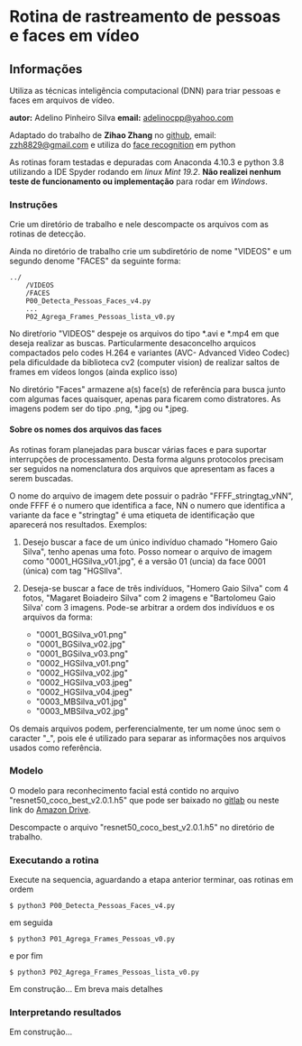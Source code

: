# Rotina de rastreamento de pessoas e faces em vídeo

## Informações

Utiliza as técnicas inteligẽncia computacional (DNN) para triar pessoas e faces em arquivos de vídeo.

__autor:__ Adelino Pinheiro Silva
__email:__ adelinocpp@yahoo.com

Adaptado do trabalho de __Zihao Zhang__ no [github](https://github.com/zzh8829/yolov3-tf2), email: zzh8829@gmail.com e utiliza do [face recognition](https://pypi.org/project/face-recognition/)  em python

As rotinas foram testadas e depuradas com Anaconda 4.10.3 e python 3.8 utilizando a IDE Spyder rodando em _linux Mint 19.2_. __Não realizei nenhum teste de funcionamento ou implementação__ para rodar em _Windows_.

### Instruções

Crie um diretório de trabalho e nele descompacte os arquivos com as rotinas de detecção.

Ainda no diretório de trabalho crie um subdiretório de nome "VIDEOS" e um segundo denome "FACES" da seguinte forma:

```
../
	/VIDEOS
	/FACES
	P00_Detecta_Pessoas_Faces_v4.py
	...
	P02_Agrega_Frames_Pessoas_lista_v0.py
```
No diretŕorio "VIDEOS" despeje os arquivos do tipo *.avi e *.mp4 em que deseja realizar as buscas. Particularmente desaconcelho arquicos compactados pelo codes H.264 e variantes (AVC- Advanced Video Codec) pela dificuldade da biblioteca cv2 (computer vision) de realizar saltos de frames em vídeos longos (ainda explico isso)

No diretório "Faces" armazene a(s) face(s) de referência para busca junto com algumas faces quaisquer, apenas para ficarem como distratores. As imagens podem ser do tipo .png, *.jpg ou *.jpeg.

#### Sobre os nomes dos arquivos das faces

As rotinas foram planejadas para buscar várias faces e para suportar interrupções de processamento. Desta forma alguns protocolos precisam ser seguidos na nomenclatura dos arquivos que apresentam as faces a serem buscadas.

O nome do arquivo de imagem dete possuir o padrão "FFFF_stringtag_vNN", onde FFFF é o numero que identifica a face, NN o numero que identifica a variante da face e "stringtag" é uma etiqueta de identificação que aparecerá nos resultados. Exemplos:
 
1. Desejo buscar a face de um único indivíduo chamado "Homero Gaio Silva", tenho apenas uma foto. Posso nomear o arquivo de imagem como "0001_HGSilva_v01.jpg", é a versão 01 (uncia) da face 0001 (única) com tag "HGSIlva".

2. Deseja-se buscar a face de três indivíduos, "Homero Gaio Silva" com 4 fotos, "Magaret Boiadeiro Silva" com 2 imagens e "Bartolomeu Gaio Silva' com 3 imagens. Pode-se arbitrar a ordem dos indivíduos e os arquivos da forma:
   - "0001_BGSilva_v01.png"
   - "0001_BGSilva_v02.jpg"
   - "0001_BGSilva_v03.png"
   - "0002_HGSilva_v01.png"
   - "0002_HGSilva_v02.jpg"
   - "0002_HGSilva_v03.jpeg"
   - "0002_HGSilva_v04.jpeg"
   - "0003_MBSilva_v01.jpg"
   - "0003_MBSilva_v02.jpg"

Os demais arquivos podem, perferencialmente, ter um nome únoc sem o caracter "_", pois ele é utilizado para separar as informações nos arquivos usados como referência.

### Modelo

O modelo para reconhecimento facial está contido no arquivo "resnet50_coco_best_v2.0.1.h5" que pode ser baixado no [gitlab](https://gitlab.com/pratikjain/sigmoid_test/blob/master/resnet50_coco_best_v2.0.1.h5) ou neste link do [Amazon Drive](https://www.amazon.com/clouddrive/share/6zdD1BnrTZAW2tIfBLzgrY8n0db9czzszF3bWRumrk0).

Descompacte o arquivo "resnet50_coco_best_v2.0.1.h5" no diretório de trabalho.

### Executando a rotina

Execute na sequencia, aguardando a etapa anterior terminar, oas rotinas em ordem

```
$ python3 P00_Detecta_Pessoas_Faces_v4.py
```

em seguida

```
$ python3 P01_Agrega_Frames_Pessoas_v0.py
```

e por fim

```
$ python3 P02_Agrega_Frames_Pessoas_lista_v0.py
```

Em construção... Em breva mais detalhes

### Interpretando resultados

Em construção...
